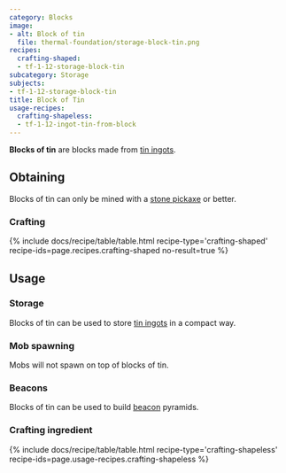 ```yaml
---
category: Blocks
image:
- alt: Block of tin
  file: thermal-foundation/storage-block-tin.png
recipes:
  crafting-shaped:
  - tf-1-12-storage-block-tin
subcategory: Storage
subjects:
- tf-1-12-storage-block-tin
title: Block of Tin
usage-recipes:
  crafting-shapeless:
  - tf-1-12-ingot-tin-from-block
---
```


**Blocks of tin** are blocks made from [tin ingots](../tin-ingot/).


Obtaining
---------

Blocks of tin can only be mined with a [stone
pickaxe](https://minecraft.gamepedia.com/Pickaxe) or better.

### Crafting
{% include docs/recipe/table/table.html recipe-type='crafting-shaped' recipe-ids=page.recipes.crafting-shaped no-result=true %}


Usage
-----

### Storage
Blocks of tin can be used to store [tin ingots](../tin-ingot/) in a compact
way.

### Mob spawning
Mobs will not spawn on top of blocks of tin.

### Beacons
Blocks of tin can be used to build
[beacon](https://minecraft.gamepedia.com/Beacon) pyramids.

### Crafting ingredient
{% include docs/recipe/table/table.html recipe-type='crafting-shapeless' recipe-ids=page.usage-recipes.crafting-shapeless %}
